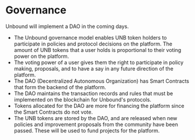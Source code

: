 # Governance

Unbound will implement a DAO in the coming days.

* The Unbound governance model enables UNB token holders to participate in policies and protocol decisions on the platform. The amount of UNB tokens that a user holds is proportional to their voting power on the platform.
* The voting power of a user gives them the right to participate in policy making, proposals, and to have a say in any future direction of the platform.
* The DAO \(Decentralized Autonomous Organization\) has Smart Contracts that form the backend of the platform.
* The DAO maintains the transaction records and rules that must be implemented on the blockchain for Unbound's protocols.
* Tokens allocated for the DAO are more for financing the platform since the Smart Contracts do not vote.
* The UNB tokens are stored by the DAO, and are released when new policies and improvement proposals from the community have been passed. These will be used to fund projects for the platform.

